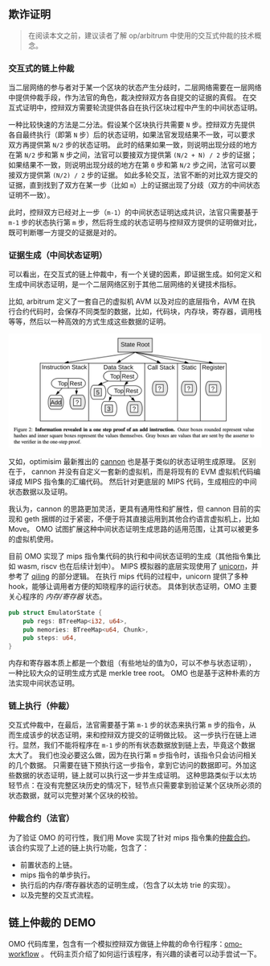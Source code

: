 ## 欺诈证明

> 在阅读本文之前，建议读者了解 op/arbitrum 中使用的交互式仲裁的技术概念。

### 交互式的链上仲裁

当二层网络的参与者对于某一个区块的状态产生分歧时，二层网络需要在一层网络中提供仲裁手段，作为法官的角色，裁决控辩双方各自提交的证据的真假。
在交互式证明中，控辩双方需要轮流提供各自在执行区块过程中产生的中间状态证明。

一种比较快速的方法是二分法。假设某个区块执行共需要 `N` 步。控辩双方先提供各自最终执行（即第 `N` 步）后的状态证明，如果法官发现结果不一致，可以要求双方再提供第 `N/2` 步的状态证明。
此时的结果如果一致，则说明出现分歧的地方在第 `N/2` 步和第 `N` 步之间，法官可以要接双方提供第 `(N/2 + N) / 2` 步的证据；
如果结果不一致，则说明出现分歧的地方在第 `0` 步和第 `N/2` 步之间，法官可以要接双方提供第 `(N/2) / 2` 步的证据。
如此多轮交互，法官不断的对比双方提交的证据，直到找到了双方在某一步（比如 `m`）上的证据出现了分歧（双方的中间状态证明不一致）。

此时，控辩双方已经对上一步（`m-1`）的中间状态证明达成共识，法官只需要基于 `m-1` 步的状态执行第 `m` 步，然后将生成的状态证明与控辩双方提供的证明做对比，既可判断哪一方提交的证据是对的。

### 证据生成（中间状态证明）

可以看出，在交互式的链上仲裁中，有一个关键的因素，即证据生成。如何定义和生成中间状态证明，是一个二层网络区别于其他二层网络的关键技术指标。

比如, arbitrum 定义了一套自己的虚拟机 AVM 以及对应的底层指令，AVM 在执行合约代码时，会保存不同类型的数据，比如，代码块，内存块，寄存器，调用栈等等，然后以一种高效的方式生成这些数据的证明。

![arb one-step proof](../imgs/arb-onestep-proof.png)

又如，optimisim 最新推出的 [cannon](https://github.com/ethereum-optimism/cannon) 也是基于类似的状态证明生成原理。
区别在于， cannon 并没有自定义一套新的虚拟机，而是将现有的 EVM 虚拟机代码编译成 MIPS 指令集的汇编代码。
然后针对更底层的 MIPS 代码，生成相应的中间状态数据以及证明。

我认为，cannon 的思路更加灵活，更具有通用性和扩展性，但 cannon 目前的实现和 geth 捆绑的过于紧密，不便于将其直接运用到其他合约语言虚拟机上，比如 Move。
OMO 试图扩展这种中间状态证明生成思路的适用范围，让其可以被更多的虚拟机使用。

目前 OMO 实现了 mips 指令集代码的执行和中间状态证明的生成（其他指令集比如 wasm, riscv 也在后续计划中）。
MIPS 模拟器的底层实现使用了 [unicorn](https://github.com/unicorn-engine/unicorn)，并参考了 [qiling](https://github.com/qilingframework/qiling) 的部分逻辑。
在执行 mips 代码的过程中，unicorn 提供了多种 hook，能够让调用者方便的知晓程序的运行状态。
具体到状态证明，OMO 主要关心程序的 _内存/寄存器_ 状态。

``` rust
pub struct EmulatorState {
    pub regs: BTreeMap<i32, u64>,
    pub memories: BTreeMap<u64, Chunk>,
    pub steps: u64,
}
```

内存和寄存器本质上都是一个数组（有些地址的值为0，可以不参与状态证明），一种比较大众的证明生成方式是 merkle tree root。
OMO 也是基于这种朴素的方法实现中间状态证明。

### 链上执行（仲裁）

交互式仲裁中，在最后，法官需要基于第 `m-1` 步的状态来执行第 `m` 步的指令，从而生成该步的状态证明，来和控辩双方提交的证明做比较。
这一步执行在链上进行。显然，我们不能将程序在 `m-1` 步的所有状态数据放到链上去，毕竟这个数据太大了。
我们也没必要这么做，因为在执行第 `m` 步指令时，该指令只会访问相关的几个数据。
只需要在链下预执行这一步指令，拿到它访问的数据即可。外加这些数据的状态证明，链上就可以执行这一步并生成证明。
这种思路类似于以太坊轻节点：在没有完整区块历史的情况下，轻节点只需要拿到验证某个区块所必须的状态数据，就可以完整对某个区块的校验。

### 仲裁合约（法官）

为了验证 OMO 的可行性，我们用 Move 实现了针对 mips 指令集的[仲裁合约](https://github.com/starcoinorg/omo/tree/main/contracts)。
该合约实现了上述的链上执行功能，包含了：

- 前置状态的上链。
- mips 指令的单步执行。
- 执行后的内存/寄存器状态的证明生成，（包含了以太坊 trie 的实现）。
- 以及完整的交互式流程。

## 链上仲裁的 DEMO

OMO 代码库里，包含有一个模拟控辩双方做链上仲裁的命令行程序：[omo-workflow](https://github.com/starcoinorg/omo/tree/main/omo-workflow) 。
代码主页介绍了如何运行该程序，有兴趣的读者可以动手尝试一下。


